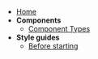 - [Home](/)
- **Components**
  - [Component Types](components/component-types.md)
- **Style guides**
  - [Before starting](style-guides/namingConventions.md)
